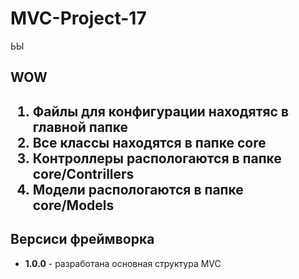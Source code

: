 # MVC-Project-17
ЬЫ
<H2>WOW</H2>
<H2><ol><li>Файлы для конфигурации находятяс в главной папке</li><li>Все классы находятся в папке <b>core</b></li><li>Контроллеры распологаются в папке core/Contrillers</li><li>Модели распологаются в папке core/Models</li><ol></H2>
<H2>Версиси фреймворка</H2>
<ul>
    <li>
    <b>1.0.0</b> - разработана основная структура MVC
    </li>
</ul>